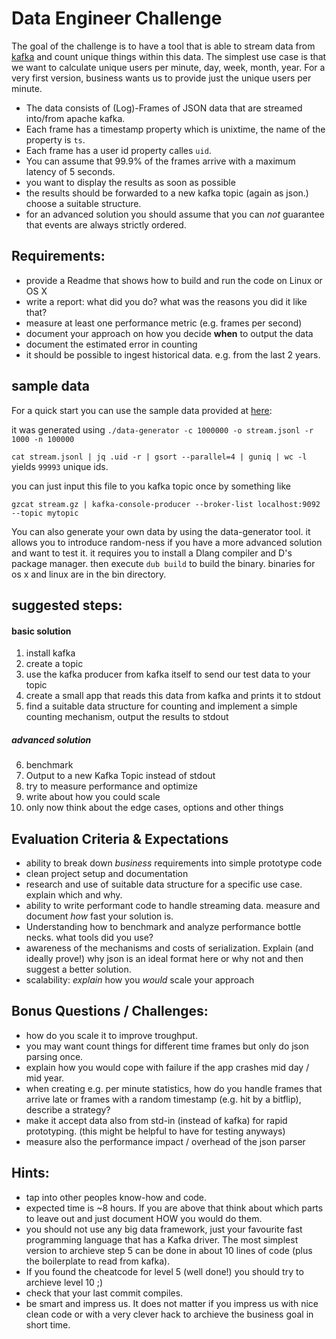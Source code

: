 
# Data Engineer Challenge

The goal of the challenge is to have a tool that is able
to stream data from [kafka](http://kafka.apache.org/) and count unique things within this data.
The simplest use case is that we want to calculate unique users per minute, day, week, month, year. For a very first version, business wants us to provide just the unique users per minute.   

- The data consists of (Log)-Frames of JSON data that are streamed into/from apache kafka. 
- Each frame has a timestamp property which is unixtime, the name of the property is `ts`.
- Each frame has a user id property calles `uid`. 
- You can assume that 99.9% of the frames arrive with a maximum latency of 5 seconds. 
- you want to display the results as soon as possible
- the results should be forwarded to a new kafka topic (again as json.) choose a suitable structure. 
- for an advanced solution you should assume that you can *not* guarantee that events are always strictly ordered.

## Requirements:
- provide a Readme that shows how to build and run the code on Linux or OS X
- write a report: what did you do? what was the reasons you did it like that?
- measure at least one performance metric (e.g. frames per second)
- document your approach on how you decide **when** to output the data 
- document the estimated error in counting
- it should be possible to ingest historical data. e.g. from the last 2 years.

## sample data

For a quick start you can use the sample data provided at [here](https://s3.console.aws.amazon.com/s3/object/tda-public?region=eu-central-1&prefix=hire-challenge/stream.jsonl.gz):

it was generated using `./data-generator -c 1000000 -o stream.jsonl -r 1000 -n 100000`

`cat stream.jsonl | jq .uid -r | gsort --parallel=4 | guniq | wc -l` yields `99993` unique ids.

you can just input this file to you kafka topic once by something like 

`gzcat stream.gz | kafka-console-producer --broker-list localhost:9092 --topic mytopic`  

You can also generate your own data by using the data-generator tool. it allows you to introduce random-ness if you have a more advanced solution and want to test it. it requires you to install a Dlang compiler and D's package manager. then execute `dub build` to build the binary. binaries for os x and linux are in the bin directory.

## suggested steps:

#### basic solution
1. install kafka
2. create a topic
3. use the kafka producer from kafka itself to send our test data to your topic
4. create a small app that reads this data from kafka and prints it to stdout
5. find a suitable data structure for counting and implement a simple counting mechanism, output the results to stdout
##### advanced solution
6. benchmark 
7. Output to a new Kafka Topic instead of stdout
8. try to measure performance and optimize
9. write about how you could scale
10. only now think about the edge cases, options and other things

## Evaluation Criteria & Expectations

- ability to break down *business* requirements into simple prototype code
- clean project setup and documentation
- research and use of suitable data structure for a specific use case. explain which and why.
- ability to write performant code to handle streaming data. measure and document _how_ fast your solution is.
- Understanding how to benchmark and analyze performance bottle necks. what tools did you use?
- awareness of the mechanisms and costs of serialization. Explain (and ideally prove!) why json is an ideal format here or why not and then suggest a better solution.
- scalability: _explain_ how you _would_ scale your approach


## Bonus Questions / Challenges:

- how do you scale it to improve troughput.
- you may want count things for different time frames but only do json parsing once.
- explain how you would cope with failure if the app crashes mid day / mid year. 
- when creating e.g. per minute statistics, how do you handle frames that arrive late or frames with a random timestamp (e.g. hit by a bitflip), describe a strategy?
- make it accept data also from std-in (instead of kafka) for rapid prototyping. (this might be helpful to have for testing anyways)
- measure also the performance impact / overhead of the json parser

## Hints:

- tap into other peoples know-how and code. 
- expected time is ~8 hours. If you are above that think about which parts to leave out and just document HOW you would do them. 
- you should not use any big data framework, just your favourite fast programming language that has a Kafka driver. The most simplest version to archieve step 5 can be done in about 10 lines of code (plus the boilerplate to read from kafka). 
- If you found the cheatcode for level 5 (well done!) you should try to archieve level 10 ;)
- check that your last commit compiles.
- be smart and impress us. It does not matter if you impress us with nice clean code or with a very clever hack to archieve the business goal in short time.


